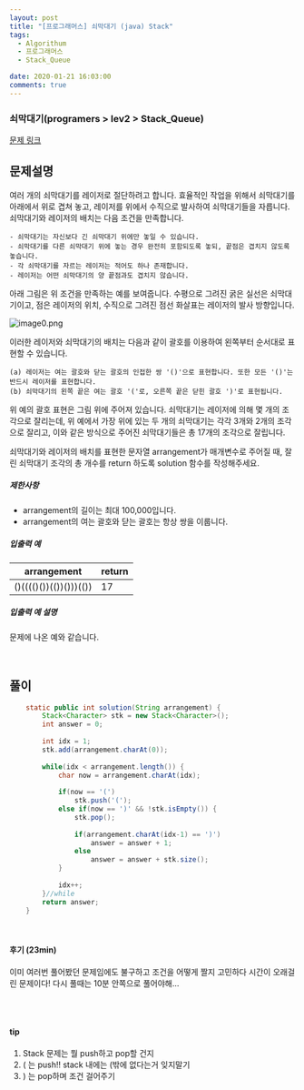 ```yaml
---
layout: post
title: "[프로그래머스] 쇠막대기 (java) Stack"
tags:
  - Algorithum
  - 프로그래머스
  - Stack_Queue

date: 2020-01-21 16:03:00
comments: true
---
```




###   쇠막대기(programers > lev2 > Stack_Queue)

[문제 링크](https://programmers.co.kr/learn/courses/30/lessons/42585)

## 문제설명

여러 개의 쇠막대기를 레이저로 절단하려고 합니다. 효율적인 작업을 위해서 쇠막대기를 아래에서 위로 겹쳐 놓고, 레이저를 위에서 수직으로 발사하여 쇠막대기들을 자릅니다. 쇠막대기와 레이저의 배치는 다음 조건을 만족합니다.

```
- 쇠막대기는 자신보다 긴 쇠막대기 위에만 놓일 수 있습니다.
- 쇠막대기를 다른 쇠막대기 위에 놓는 경우 완전히 포함되도록 놓되, 끝점은 겹치지 않도록 놓습니다.
- 각 쇠막대기를 자르는 레이저는 적어도 하나 존재합니다.
- 레이저는 어떤 쇠막대기의 양 끝점과도 겹치지 않습니다.
```

아래 그림은 위 조건을 만족하는 예를 보여줍니다. 수평으로 그려진 굵은 실선은 쇠막대기이고, 점은 레이저의 위치, 수직으로 그려진 점선 화살표는 레이저의 발사 방향입니다.

![image0.png](https://grepp-programmers.s3.amazonaws.com/files/ybm/dbd166625b/d3ae656b-bb7b-421c-9f74-fa9ea800b860.png)

이러한 레이저와 쇠막대기의 배치는 다음과 같이 괄호를 이용하여 왼쪽부터 순서대로 표현할 수 있습니다.

```
(a) 레이저는 여는 괄호와 닫는 괄호의 인접한 쌍 '()'으로 표현합니다. 또한 모든 '()'는 반드시 레이저를 표현합니다.
(b) 쇠막대기의 왼쪽 끝은 여는 괄호 '('로, 오른쪽 끝은 닫힌 괄호 ')'로 표현됩니다.
```

위 예의 괄호 표현은 그림 위에 주어져 있습니다.
쇠막대기는 레이저에 의해 몇 개의 조각으로 잘리는데, 위 예에서 가장 위에 있는 두 개의 쇠막대기는 각각 3개와 2개의 조각으로 잘리고, 이와 같은 방식으로 주어진 쇠막대기들은 총 17개의 조각으로 잘립니다.

쇠막대기와 레이저의 배치를 표현한 문자열 arrangement가 매개변수로 주어질 때, 잘린 쇠막대기 조각의 총 개수를 return 하도록 solution 함수를 작성해주세요.

##### 제한사항

- arrangement의 길이는 최대 100,000입니다.
- arrangement의 여는 괄호와 닫는 괄호는 항상 쌍을 이룹니다.

##### 입출력 예

| arrangement            | return |
| ---------------------- | ------ |
| ()(((()())(())()))(()) | 17     |

##### 입출력 예 설명

문제에 나온 예와 같습니다.

<br>

## 풀이

```java
	static public int solution(String arrangement) {
		Stack<Character> stk = new Stack<Character>();
		int answer = 0;
		
		int idx = 1;
		stk.add(arrangement.charAt(0));
		
		while(idx < arrangement.length()) {
			char now = arrangement.charAt(idx);
			
			if(now == '(') 
				stk.push('(');
			else if(now == ')' && !stk.isEmpty()) {
				stk.pop();
				
				if(arrangement.charAt(idx-1) == ')')
					answer = answer + 1;
				else
					answer = answer + stk.size();	
			}
			
			idx++;
		}//while
		return answer;
	}
```

<br>

#### 후기 (23min)

이미 여러번 풀어봤던 문제임에도 불구하고 조건을 어떻게 짤지 고민하다 시간이 오래걸린 문제이다! 다시 풀때는 10분 안쪽으로 풀어야해...

<br>

<br>

#### tip

1. Stack 문제는 뭘 push하고 pop할 건지
2. ( 는 push!!  stack 내에는 (밖에 없다는거 잊지말기
3. ) 는 pop하며 조건 걸어주기

<br>